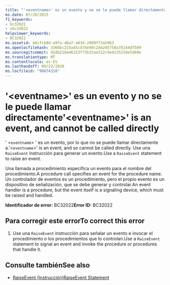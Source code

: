 ```yaml
---
title: "'<eventname>' es un evento y no se le puede llamar directamente"
ms.date: 07/20/2015
f1_keywords:
- bc32022
- vbc32022
helpviewer_keywords:
- BC32022
ms.assetid: 4dcfcb8d-a9fa-46a7-a034-29d9ff3a59b3
ms.openlocfilehash: 3366bc215a45cd7de9dc2de285758a78144df509
ms.sourcegitcommit: d2db216e46323f73b32ae312c9e4135258e5d68e
ms.translationtype: MT
ms.contentlocale: es-ES
ms.lasthandoff: 09/22/2020
ms.locfileid: "90874318"
---
```

# <a name="eventname-is-an-event-and-cannot-be-called-directly"></a><span data-ttu-id="58c5d-102">'\<eventname>' es un evento y no se le puede llamar directamente</span><span class="sxs-lookup"><span data-stu-id="58c5d-102">'\<eventname>' is an event, and cannot be called directly</span></span>

<span data-ttu-id="58c5d-103">' <`eventname`> ' es un evento, por lo que no se puede llamar directamente a.</span><span class="sxs-lookup"><span data-stu-id="58c5d-103">'<`eventname`>' is an event, and so cannot be called directly.</span></span> <span data-ttu-id="58c5d-104">Use una `RaiseEvent` instrucción para generar un evento.</span><span class="sxs-lookup"><span data-stu-id="58c5d-104">Use a `RaiseEvent` statement to raise an event.</span></span>  
  
 <span data-ttu-id="58c5d-105">Una llamada a procedimiento especifica un evento para el nombre del procedimiento.</span><span class="sxs-lookup"><span data-stu-id="58c5d-105">A procedure call specifies an event for the procedure name.</span></span> <span data-ttu-id="58c5d-106">Un controlador de eventos es un procedimiento, pero el propio evento es un dispositivo de señalización, que se debe generar y controlar.</span><span class="sxs-lookup"><span data-stu-id="58c5d-106">An event handler is a procedure, but the event itself is a signaling device, which must be raised and handled.</span></span>  
  
 <span data-ttu-id="58c5d-107">**Identificador de error:** BC32022</span><span class="sxs-lookup"><span data-stu-id="58c5d-107">**Error ID:** BC32022</span></span>  
  
## <a name="to-correct-this-error"></a><span data-ttu-id="58c5d-108">Para corregir este error</span><span class="sxs-lookup"><span data-stu-id="58c5d-108">To correct this error</span></span>  
  
1. <span data-ttu-id="58c5d-109">Use una `RaiseEvent` instrucción para señalar un evento e invocar el procedimiento o los procedimientos que lo controlan.</span><span class="sxs-lookup"><span data-stu-id="58c5d-109">Use a `RaiseEvent` statement to signal an event and invoke the procedure or procedures that handle it.</span></span>  
  
## <a name="see-also"></a><span data-ttu-id="58c5d-110">Consulte también</span><span class="sxs-lookup"><span data-stu-id="58c5d-110">See also</span></span>

- [<span data-ttu-id="58c5d-111">RaiseEvent (Instrucción)</span><span class="sxs-lookup"><span data-stu-id="58c5d-111">RaiseEvent Statement</span></span>](../statements/raiseevent-statement.md)
